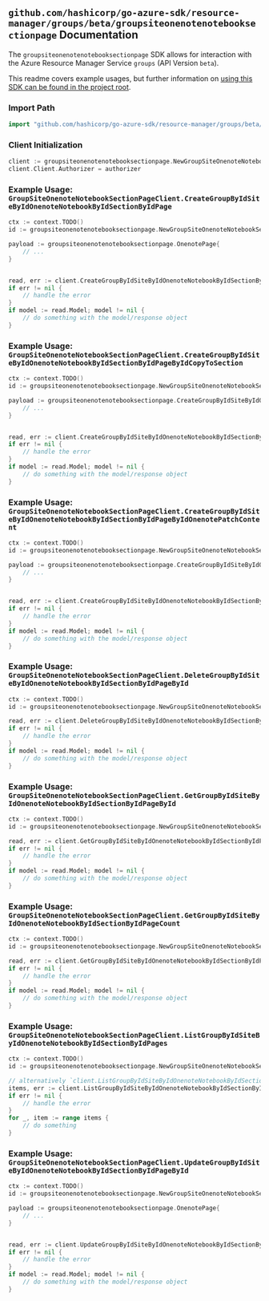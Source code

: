 
## `github.com/hashicorp/go-azure-sdk/resource-manager/groups/beta/groupsiteonenotenotebooksectionpage` Documentation

The `groupsiteonenotenotebooksectionpage` SDK allows for interaction with the Azure Resource Manager Service `groups` (API Version `beta`).

This readme covers example usages, but further information on [using this SDK can be found in the project root](https://github.com/hashicorp/go-azure-sdk/tree/main/docs).

### Import Path

```go
import "github.com/hashicorp/go-azure-sdk/resource-manager/groups/beta/groupsiteonenotenotebooksectionpage"
```


### Client Initialization

```go
client := groupsiteonenotenotebooksectionpage.NewGroupSiteOnenoteNotebookSectionPageClientWithBaseURI("https://management.azure.com")
client.Client.Authorizer = authorizer
```


### Example Usage: `GroupSiteOnenoteNotebookSectionPageClient.CreateGroupByIdSiteByIdOnenoteNotebookByIdSectionByIdPage`

```go
ctx := context.TODO()
id := groupsiteonenotenotebooksectionpage.NewGroupSiteOnenoteNotebookSectionID("groupIdValue", "siteIdValue", "notebookIdValue", "onenoteSectionIdValue")

payload := groupsiteonenotenotebooksectionpage.OnenotePage{
	// ...
}


read, err := client.CreateGroupByIdSiteByIdOnenoteNotebookByIdSectionByIdPage(ctx, id, payload)
if err != nil {
	// handle the error
}
if model := read.Model; model != nil {
	// do something with the model/response object
}
```


### Example Usage: `GroupSiteOnenoteNotebookSectionPageClient.CreateGroupByIdSiteByIdOnenoteNotebookByIdSectionByIdPageByIdCopyToSection`

```go
ctx := context.TODO()
id := groupsiteonenotenotebooksectionpage.NewGroupSiteOnenoteNotebookSectionPageID("groupIdValue", "siteIdValue", "notebookIdValue", "onenoteSectionIdValue", "onenotePageIdValue")

payload := groupsiteonenotenotebooksectionpage.CreateGroupByIdSiteByIdOnenoteNotebookByIdSectionByIdPageByIdCopyToSectionRequest{
	// ...
}


read, err := client.CreateGroupByIdSiteByIdOnenoteNotebookByIdSectionByIdPageByIdCopyToSection(ctx, id, payload)
if err != nil {
	// handle the error
}
if model := read.Model; model != nil {
	// do something with the model/response object
}
```


### Example Usage: `GroupSiteOnenoteNotebookSectionPageClient.CreateGroupByIdSiteByIdOnenoteNotebookByIdSectionByIdPageByIdOnenotePatchContent`

```go
ctx := context.TODO()
id := groupsiteonenotenotebooksectionpage.NewGroupSiteOnenoteNotebookSectionPageID("groupIdValue", "siteIdValue", "notebookIdValue", "onenoteSectionIdValue", "onenotePageIdValue")

payload := groupsiteonenotenotebooksectionpage.CreateGroupByIdSiteByIdOnenoteNotebookByIdSectionByIdPageByIdOnenotePatchContentRequest{
	// ...
}


read, err := client.CreateGroupByIdSiteByIdOnenoteNotebookByIdSectionByIdPageByIdOnenotePatchContent(ctx, id, payload)
if err != nil {
	// handle the error
}
if model := read.Model; model != nil {
	// do something with the model/response object
}
```


### Example Usage: `GroupSiteOnenoteNotebookSectionPageClient.DeleteGroupByIdSiteByIdOnenoteNotebookByIdSectionByIdPageById`

```go
ctx := context.TODO()
id := groupsiteonenotenotebooksectionpage.NewGroupSiteOnenoteNotebookSectionPageID("groupIdValue", "siteIdValue", "notebookIdValue", "onenoteSectionIdValue", "onenotePageIdValue")

read, err := client.DeleteGroupByIdSiteByIdOnenoteNotebookByIdSectionByIdPageById(ctx, id)
if err != nil {
	// handle the error
}
if model := read.Model; model != nil {
	// do something with the model/response object
}
```


### Example Usage: `GroupSiteOnenoteNotebookSectionPageClient.GetGroupByIdSiteByIdOnenoteNotebookByIdSectionByIdPageById`

```go
ctx := context.TODO()
id := groupsiteonenotenotebooksectionpage.NewGroupSiteOnenoteNotebookSectionPageID("groupIdValue", "siteIdValue", "notebookIdValue", "onenoteSectionIdValue", "onenotePageIdValue")

read, err := client.GetGroupByIdSiteByIdOnenoteNotebookByIdSectionByIdPageById(ctx, id)
if err != nil {
	// handle the error
}
if model := read.Model; model != nil {
	// do something with the model/response object
}
```


### Example Usage: `GroupSiteOnenoteNotebookSectionPageClient.GetGroupByIdSiteByIdOnenoteNotebookByIdSectionByIdPageCount`

```go
ctx := context.TODO()
id := groupsiteonenotenotebooksectionpage.NewGroupSiteOnenoteNotebookSectionID("groupIdValue", "siteIdValue", "notebookIdValue", "onenoteSectionIdValue")

read, err := client.GetGroupByIdSiteByIdOnenoteNotebookByIdSectionByIdPageCount(ctx, id)
if err != nil {
	// handle the error
}
if model := read.Model; model != nil {
	// do something with the model/response object
}
```


### Example Usage: `GroupSiteOnenoteNotebookSectionPageClient.ListGroupByIdSiteByIdOnenoteNotebookByIdSectionByIdPages`

```go
ctx := context.TODO()
id := groupsiteonenotenotebooksectionpage.NewGroupSiteOnenoteNotebookSectionID("groupIdValue", "siteIdValue", "notebookIdValue", "onenoteSectionIdValue")

// alternatively `client.ListGroupByIdSiteByIdOnenoteNotebookByIdSectionByIdPages(ctx, id)` can be used to do batched pagination
items, err := client.ListGroupByIdSiteByIdOnenoteNotebookByIdSectionByIdPagesComplete(ctx, id)
if err != nil {
	// handle the error
}
for _, item := range items {
	// do something
}
```


### Example Usage: `GroupSiteOnenoteNotebookSectionPageClient.UpdateGroupByIdSiteByIdOnenoteNotebookByIdSectionByIdPageById`

```go
ctx := context.TODO()
id := groupsiteonenotenotebooksectionpage.NewGroupSiteOnenoteNotebookSectionPageID("groupIdValue", "siteIdValue", "notebookIdValue", "onenoteSectionIdValue", "onenotePageIdValue")

payload := groupsiteonenotenotebooksectionpage.OnenotePage{
	// ...
}


read, err := client.UpdateGroupByIdSiteByIdOnenoteNotebookByIdSectionByIdPageById(ctx, id, payload)
if err != nil {
	// handle the error
}
if model := read.Model; model != nil {
	// do something with the model/response object
}
```
